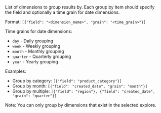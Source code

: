 List of dimensions to group results by. Each group by item should specify the field and optionally a time grain for date dimensions.

Format: `[{"field": "<dimension_name>", "grain": "<time_grain>"}]`

Time grains for date dimensions:
- `day` - Daily grouping
- `week` - Weekly grouping  
- `month` - Monthly grouping
- `quarter` - Quarterly grouping
- `year` - Yearly grouping

Examples:
- Group by category: `[{"field": "product_category"}]`
- Group by month: `[{"field": "created_date", "grain": "month"}]`
- Group by multiple: `[{"field": "region"}, {"field": "created_date", "grain": "quarter"}]`

Note: You can only group by dimensions that exist in the selected explore.